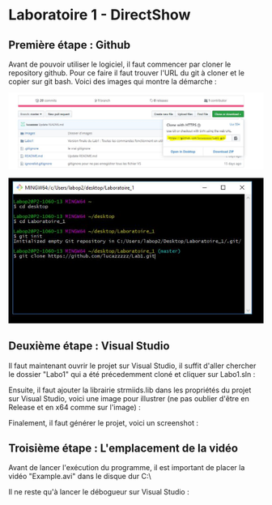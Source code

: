 # Laboratoire 1 - DirectShow

## Première étape : Github

Avant de pouvoir utiliser le logiciel, il faut commencer par cloner le repository github. Pour ce faire il faut trouver l'URL du git à cloner et le copier sur git bash. Voici des images qui montre la démarche : 


![Screenshot #1](https://github.com/lucazzzzz/Lab1/blob/master/Images/Screenshot1.JPG)

![Screenshot #2](https://github.com/lucazzzzz/Lab1/blob/master/Images/Screenshot2.JPG)


## Deuxième étape : Visual Studio

Il faut maintenant ouvrir le projet sur Visual Studio, il suffit d'aller chercher le dossier "Labo1" qui a été précedemment cloné et cliquer sur Labo1.sln :





Ensuite, il faut ajouter la librairie strmiids.lib dans les propriétés du projet sur Visual Studio, voici une image pour illustrer (ne pas oublier d'être en Release et en x64 comme sur l'image) :




Finalement, il faut générer le projet, voici un screenshot :





## Troisième étape : L'emplacement de la vidéo

Avant de lancer l'exécution du programme, il est important de placer la vidéo "Example.avi" dans le disque dur C:\




Il ne reste qu'à lancer le débogueur sur Visual Studio :








